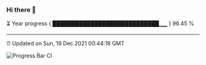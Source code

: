 ### Hi there 👋

⏳ Year progress { ████████████████████████████▁▁ } 96.45 %

---

⏰ Updated on Sun, 19 Dec 2021 00:44:18 GMT

![Progress Bar CI](https://github.com/liununu/liununu/workflows/Progress%20Bar%20CI/badge.svg)
